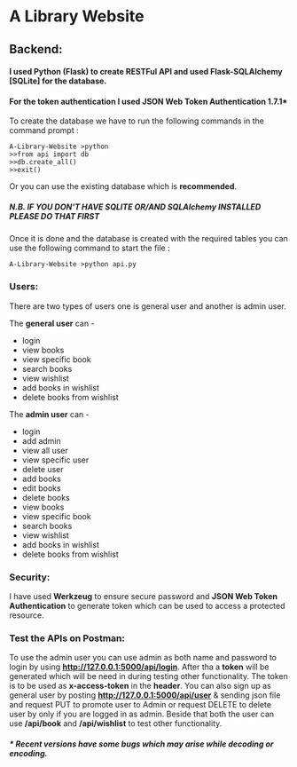# A Library Website

## Backend:

#### I used Python (Flask) to create RESTFul API and used Flask-SQLAlchemy [SQLite] for the database.
#### For the token authentication I used JSON Web Token Authentication 1.7.1*

To create the database we have to run the following commands in the command prompt :

```console
A-Library-Website >python
>>from api import db
>>db.create_all()
>>exit()
```
Or you can use the existing database which is **recommended**.

##### N.B. IF YOU DON'T HAVE SQLITE OR/AND SQLAlchemy INSTALLED PLEASE DO THAT FIRST

Once it is done and the database is created with the required tables you can use the following command to start the file :

```console
A-Library-Website >python api.py
```


### Users:

There are two types of users one is general user and another is admin user. 

The **general user** can - 

* login
* view books
* view specific book
* search books
* view wishlist
* add books in wishlist
* delete books from wishlist

The **admin user** can -

* login
* add admin
* view all user
* view specific user
* delete user
* add books
* edit books
* delete books
* view books
* view specific book 
* search books
* view wishlist
* add books in wishlist
* delete books from wishlist

### Security:

I have used **Werkzeug** to ensure secure password and **JSON Web Token Authentication** to generate token which can be used to access a protected resource.

### Test the APIs on Postman:

To use the admin user you can use admin as both name and password to login by using **http://127.0.0.1:5000/api/login**. After tha a **token** will be generated which
will be need in during testing other functionality. The token is to be used as **x-access-token** in the **header**. You can also sign up as general user by posting 
**http://127.0.0.1:5000/api/user** & sending json file and request PUT to promote user to Admin or request DELETE to delete user by only if you are logged in as admin.
Beside that both the user can use **/api/book** and **/api/wishlist** to test other functionality. 



##### * Recent versions have some bugs which may arise while decoding or encoding. 


